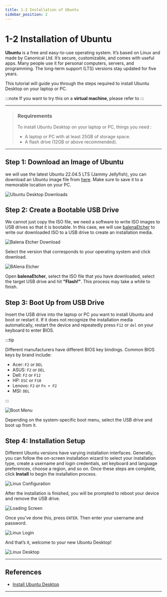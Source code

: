 ```yaml
---
title: 1-2 Installation of Ubuntu
sidebar_position: 2
---
```


# 1-2 Installation of Ubuntu

**Ubuntu** is a free and easy-to-use operating system. It’s based on Linux and made by Canonical Ltd. It’s secure, customizable, and comes with useful apps. Many people use it for personal computers, servers, and programming. The long-term support (LTS) versions stay updated for five years.

This tutorial will guide you through the steps required to install Ubuntu Desktop on your laptop or PC.  

:::note
If you want to try this on a **virtual machine**, please refer to 
:::

---

> ### Requirements
> To install Ubuntu Desktop on your laptop or PC, things you need :
> - A laptop or PC with at least 25GB of storage space.
> - A flash drive (12GB or above recommended).

---

## Step 1: Download an Image of Ubuntu
we will use the latest Ubuntu 22.04.5 LTS (Jammy Jellyfish), you can download an Ubuntu image file from [here](https://mirror.twds.com.tw/ubuntu-releases/). Make sure to save it to a memorable location on your PC.

![Ubuntu Desktop Downloads](./img/1-2-2.png)

## Step 2: Create a Bootable USB Drive
We cannot just copy the ISO file, we need a software to write ISO images to USB drives so that it is bootable. In this case, we will use [balenaEtcher](https://etcher.balena.io/) to write our downloaded ISO to a USB drive to create an installation media.  

![Balena Etcher Download](./img/1-2-3.png)

Select the version that corresponds to your operating system and click download.  

![BAlena Etcher](./img/1-2-4.png)

Open **balenaEtcher**, select the ISO file that you have downloaded, select the target USB drive and hit **"Flash!"**. This process may take a while to finish.  

## Step 3: Boot Up from USB Drive
Insert the USB drive into the laptop or PC you want to install Ubuntu and boot or restart it. If it does not recognize the installation media automatically, restart the device and repeatedly press `F12` or `del` on your keyboard to enter BIOS.

:::tip

Different manufacturers have different BIOS key bindings. Common BIOS keys by brand include:
- Acer: `F2` or `DEL`
- ASUS: `F2` or `DEL`
- Dell: `F2` or `F12`
- HP: `ESC` or `F10`
- Lenovo: `F2` or `Fn + F2`
- MSI: `DEL`

:::

![Boot Menu](./img/1-2-5.png)

Depending on the system-specific boot menu, select the USB drive and boot up from it.

## Step 4: Installation Setup
Different Ubuntu versions have varying installation interfaces. Generally, you can follow the on-screen installation wizard to select your installation type, create a username and login credentials, set keyboard and language preferences, choose a region, and so on. Once these steps are complete, click **Install** to begin the installation process. 

![Linux Configuration](./img/1-2-6.png)

After the installation is finished, you will be prompted to reboot your device and remove the USB drive.  

![Loading Screen](./img/1-2-7.png)

Once you’ve done this, press `ENTER`. Then enter your username and password.

![Linux Login](./img/1-2-8.png)

And that’s it, welcome to your new Ubuntu Desktop!

![Linux Desktop](./img/1-2-9.png)

---

## References

- [Install Ubuntu Desktop](https://ubuntu.com/tutorials/install-ubuntu-desktop#1-overview)

---